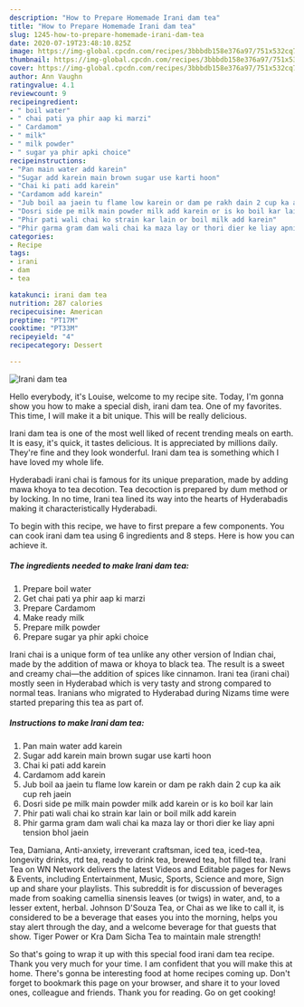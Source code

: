 ```yaml
---
description: "How to Prepare Homemade Irani dam tea"
title: "How to Prepare Homemade Irani dam tea"
slug: 1245-how-to-prepare-homemade-irani-dam-tea
date: 2020-07-19T23:48:10.825Z
image: https://img-global.cpcdn.com/recipes/3bbbdb158e376a97/751x532cq70/irani-dam-tea-recipe-main-photo.jpg
thumbnail: https://img-global.cpcdn.com/recipes/3bbbdb158e376a97/751x532cq70/irani-dam-tea-recipe-main-photo.jpg
cover: https://img-global.cpcdn.com/recipes/3bbbdb158e376a97/751x532cq70/irani-dam-tea-recipe-main-photo.jpg
author: Ann Vaughn
ratingvalue: 4.1
reviewcount: 9
recipeingredient:
- " boil water"
- " chai pati ya phir aap ki marzi"
- " Cardamom"
- " milk"
- " milk powder"
- " sugar ya phir apki choice"
recipeinstructions:
- "Pan main water add karein"
- "Sugar add karein main brown sugar use karti hoon"
- "Chai ki pati add karein"
- "Cardamom add karein"
- "Jub boil aa jaein tu flame low karein or dam pe rakh dain 2 cup ka aik cup reh jaein"
- "Dosri side pe milk main powder milk add karein or is ko boil kar lain"
- "Phir pati wali chai ko strain kar lain or boil milk add karein"
- "Phir garma gram dam wali chai ka maza lay or thori dier ke liay apni tension bhol jaein"
categories:
- Recipe
tags:
- irani
- dam
- tea

katakunci: irani dam tea 
nutrition: 287 calories
recipecuisine: American
preptime: "PT17M"
cooktime: "PT33M"
recipeyield: "4"
recipecategory: Dessert

---
```



![Irani dam tea](https://img-global.cpcdn.com/recipes/3bbbdb158e376a97/751x532cq70/irani-dam-tea-recipe-main-photo.jpg)

Hello everybody, it's Louise, welcome to my recipe site. Today, I'm gonna show you how to make a special dish, irani dam tea. One of my favorites. This time, I will make it a bit unique. This will be really delicious.

Irani dam tea is one of the most well liked of recent trending meals on earth. It is easy, it's quick, it tastes delicious. It is appreciated by millions daily. They're fine and they look wonderful. Irani dam tea is something which I have loved my whole life.

Hyderabadi irani chai is famous for its unique preparation, made by adding mawa khoya to tea decotion. Tea decoction is prepared by dum method or by locking. In no time, Irani tea lined its way into the hearts of Hyderabadis making it characteristically Hyderabadi.


To begin with this recipe, we have to first prepare a few components. You can cook irani dam tea using 6 ingredients and 8 steps. Here is how you can achieve it.

<!--inarticleads1-->

##### The ingredients needed to make Irani dam tea:

1. Prepare  boil water
1. Get  chai pati ya phir aap ki marzi
1. Prepare  Cardamom
1. Make ready  milk
1. Prepare  milk powder
1. Prepare  sugar ya phir apki choice


Irani chai is a unique form of tea unlike any other version of Indian chai, made by the addition of mawa or khoya to black tea. The result is a sweet and creamy chai—the addition of spices like cinnamon. Irani tea (irani chai) mostly seen in Hyderabad which is very tasty and strong compared to normal teas. Iranians who migrated to Hyderabad during Nizams time were started preparing this tea as part of. 

<!--inarticleads2-->

##### Instructions to make Irani dam tea:

1. Pan main water add karein
1. Sugar add karein main brown sugar use karti hoon
1. Chai ki pati add karein
1. Cardamom add karein
1. Jub boil aa jaein tu flame low karein or dam pe rakh dain 2 cup ka aik cup reh jaein
1. Dosri side pe milk main powder milk add karein or is ko boil kar lain
1. Phir pati wali chai ko strain kar lain or boil milk add karein
1. Phir garma gram dam wali chai ka maza lay or thori dier ke liay apni tension bhol jaein


Tea, Damiana, Anti-anxiety, irreverant craftsman, iced tea, iced-tea, longevity drinks, rtd tea, ready to drink tea, brewed tea, hot filled tea. Irani Tea on WN Network delivers the latest Videos and Editable pages for News &amp; Events, including Entertainment, Music, Sports, Science and more, Sign up and share your playlists. This subreddit is for discussion of beverages made from soaking camellia sinensis leaves (or twigs) in water, and, to a lesser extent, herbal. Johnson D&#39;Souza Tea, or Chai as we like to call it, is considered to be a beverage that eases you into the morning, helps you stay alert through the day, and a welcome beverage for that guests that show. Tiger Power or Kra Dam Sicha Tea to maintain male strength! 

So that's going to wrap it up with this special food irani dam tea recipe. Thank you very much for your time. I am confident that you will make this at home. There's gonna be interesting food at home recipes coming up. Don't forget to bookmark this page on your browser, and share it to your loved ones, colleague and friends. Thank you for reading. Go on get cooking!
